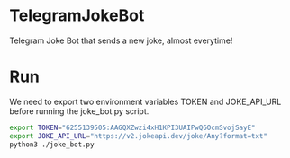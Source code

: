 # TelegramJokeBot
Telegram Joke Bot that sends a new joke, almost everytime!

# Run
We need to export two environment variables TOKEN and JOKE_API_URL before running the joke_bot.py script.

```bash 
export TOKEN="6255139505:AAGQXZwzi4xH1KPI3UAIPwQ6OcmSvojSayE"
export JOKE_API_URL="https://v2.jokeapi.dev/joke/Any?format=txt"
python3 ./joke_bot.py
```
